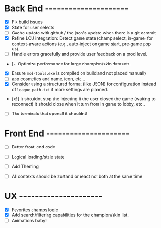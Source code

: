 # Back End ---------------------

- [x] Fix build issues
- [x] State for user selects
- [ ] Cache update with github / the json's update when there is a git commit
- [x] Refine LCU integration: Detect game state (champ select, in-game) for context-aware actions (e.g., auto-inject on game start, pre-game pop up).
- [ ] Handle errors gracefully and provide user feedback on a prod level.

- [-] Optimize performance for large champion/skin datasets.
- [x] Ensure `mod-tools.exe` is compiled on build and not placed manually
- [ ] app cosmetics and name, icon, etc...
- [x] Consider using a structured format (like JSON) for configuration instead of `league_path.txt` if more settings are planned.
- [x?] It shouldnt stop the injecting if the user closed the game (waiting to reconnect) it should close when it turn from in game to lobby, etc..
- [ ] The terminals that opens!! it shouldnt!

# Front End ---------------------

- [ ] Better front-end code
- [ ] Logical loading/stale state

- [ ] Add Theming
- [ ] All contexts should be zustand or react not both at the same time

# UX ---------------------

- [x] Favorites champs logic
- [x] Add search/filtering capabilities for the champion/skin list.
- [ ] Animations baby!
